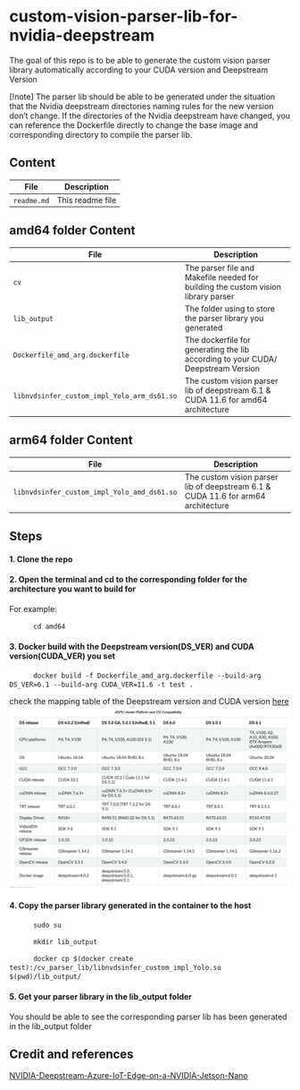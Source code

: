 # custom-vision-parser-lib-for-nvidia-deepstream
The goal of this repo is to be able to generate the custom vision parser library automatically according to your CUDA version and Deepstream Version   

[!note] The parser lib should be able to be generated under the situation that the Nvidia deepstream directories naming rules for the new version don’t change. If the directories of the Nvidia deepstream have changed, you can reference the Dockerfile directly to change the base image and corresponding directory to compile the parser lib. 


## Content
| File             | Description                                                   |
|-------------------------|---------------------------------------------------------------|
| `readme.md`             | This readme file                                              |

## amd64 folder Content
| File             | Description                                                   |
|-------------------------|---------------------------------------------------------------|
| `cv`    | The parser file and Makefile needed for building the custom vision library parser |
| `lib_output`    | The folder using to store the parser library you generated |
| `Dockerfile_amd_arg.dockerfile`    | The dockerfile for generating the lib according to your CUDA/ Deepstream Version |
| `libnvdsinfer_custom_impl_Yolo_arm_ds61.so`    | The custom vision parser lib of deepstream 6.1 & CUDA 11.6 for amd64 architecture |

## arm64 folder Content
| File             | Description                                                   |
|-------------------------|---------------------------------------------------------------|
| `libnvdsinfer_custom_impl_Yolo_amd_ds61.so`    | The custom vision parser lib of deepstream 6.1 & CUDA 11.6 for arm64 architecture |

## Steps

#### 1. Clone the repo

#### 2. Open the terminal and cd to the corresponding folder for the architecture you want to build for
For example:

```
      cd amd64
``` 
  
   
#### 3. Docker build with the Deepstream version(DS_VER) and CUDA version(CUDA_VER) you set 

```
      docker build -f Dockerfile_amd_arg.dockerfile --build-arg DS_VER=6.1 --build-arg CUDA_VER=11.6 -t test . 
``` 

check the mapping table of the Deepstream version and CUDA version [here](https://docs.nvidia.com/metropolis/deepstream/dev-guide/text/DS_Quickstart.html)
![dgpu-mapping-table](docs/images/dgpu-mapping-table.png)

#### 4. Copy the parser library generated in the container to the host
```
      sudo su
``` 
```
      mkdir lib_output
``` 
```
      docker cp $(docker create test):/cv_parser_lib/libnvdsinfer_custom_impl_Yolo.so $(pwd)/lib_output/
``` 

#### 5. Get your parser library in the lib_output folder
You should be able to see the corresponding parser lib has been generated in the lib_output folder





## Credit and references 
[NVIDIA-Deepstream-Azure-IoT-Edge-on-a-NVIDIA-Jetson-Nano](https://github.com/Azure-Samples/NVIDIA-Deepstream-Azure-IoT-Edge-on-a-NVIDIA-Jetson-Nano)
